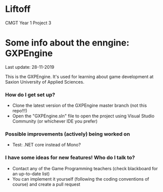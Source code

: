 # Liftoff
CMGT Year 1 Project 3

# Some info about the enngine: GXPEngine
Last update: 28-11-2019

This is the GXPEngine. It's used for learning about game development at Saxion University of Applied Sciences.

### How do I get set up? ###

* Clone the latest version of the GXPEngine master branch (not this repo!!!)
* Open the "GXPEngine.sln" file to open the project using Visual Studio Community (or whichever IDE you prefer)

### Possible improvements (actively) being worked on ###

* Test: .NET core instead of Mono?

### I have some ideas for new features! Who do I talk to? ###

* Contact any of the Game Programming teachers (check blackboard for an up-to-date list)
* You can implement it yourself (following the coding conventions of course) and create a pull request
